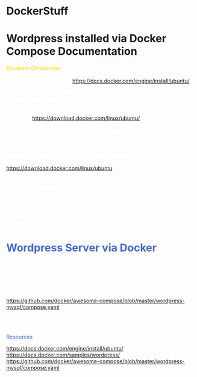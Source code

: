 # DockerStuff
# Wordpress installed via Docker Compose Documentation  
<font color="gold"> Elizabeth Christensen </font>  
<font color="white"> Starting off with installing Docker and Docker Compose on Ubuntu, run the following commands from https://docs.docker.com/engine/install/ubuntu/  
  
Add Docker's official GPG key:  
sudo apt-get update  
sudo apt-get install ca-certificates curl gnupg  
sudo install -m 0755 -d /etc/apt/keyrings  
curl -fsSL https://download.docker.com/linux/ubuntu/  
gpg | sudo gpg --dearmor -o /etc/apt/keyrings/docker.gpg  
sudo chmod a+r /etc/apt/keyrings/docker.gpg  
  
Add the repository to Apt sources:  
echo \
  "deb [arch="\$(dpkg --print-architecture)" signed-by=/etc/apt/keyrings/docker.gpg] https://download.docker.com/linux/ubuntu \
  "$(. /etc/os-release && echo "$VERSION_CODENAME")" stable" | \
  sudo tee /etc/apt/sources.list.d/docker.list > /dev/null  
sudo apt-get update  
  
Obtain a updated version as well >  sudo apt-get install docker-ce docker-ce-cli containerd.io docker-buildx-plugin docker-compose-plugin


  
Following this set of commands, we move onto the installation of Wordpress.  
<font color="royalblue"> 
# Wordpress Server via Docker  </font>  

touch docker-compose.yml
  
nano docker-compose.yml  

insert the following script found in this github link, which is also in the resources >  
https://github.com/docker/awesome-compose/blob/master/wordpress-mysql/compose.yaml

  After saving this to the file, run >  
sudo docker compose up -d  

  
    
  
<font color="royalblue"> 
Resources  </font>   

https://docs.docker.com/engine/install/ubuntu/  
https://docs.docker.com/samples/wordpress/  
https://github.com/docker/awesome-compose/blob/master/wordpress-mysql/compose.yaml  

</font>  
